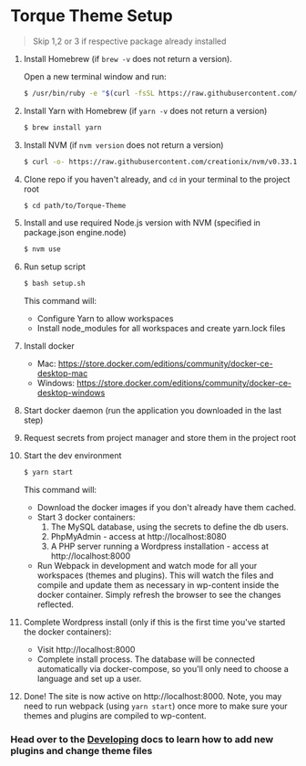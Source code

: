 # Torque Theme Setup

> Skip 1,2 or 3 if respective package already installed

1.  Install Homebrew (if `brew -v` does not return a version).

    Open a new terminal window and run:

    ```sh
    $ /usr/bin/ruby -e "$(curl -fsSL https://raw.githubusercontent.com/Homebrew/install/master/install)"
    ```

2.  Install Yarn with Homebrew (if `yarn -v` does not return a version)

    ```sh
    $ brew install yarn
    ```

3.  Install NVM (if `nvm version` does not return a version)

    ```sh
    $ curl -o- https://raw.githubusercontent.com/creationix/nvm/v0.33.11/install.sh | bash
    ```

4.  Clone repo if you haven't already, and `cd` in your terminal to the project root

    ```sh
    $ cd path/to/Torque-Theme
    ```

5.  Install and use required Node.js version with NVM (specified in package.json engine.node)

    ```sh
    $ nvm use
    ```

6.  Run setup script

    ```sh
    $ bash setup.sh
    ```

    This command will:

    - Configure Yarn to allow workspaces
    - Install node_modules for all workspaces and create yarn.lock files

7.  Install docker

    - Mac: https://store.docker.com/editions/community/docker-ce-desktop-mac
    - Windows: https://store.docker.com/editions/community/docker-ce-desktop-windows

8.  Start docker daemon (run the application you downloaded in the last step)

9.  Request secrets from project manager and store them in the project root

10. Start the dev environment

    ```sh
    $ yarn start
    ```

    This command will:

    - Download the docker images if you don't already have them cached.
    - Start 3 docker containers:
      1.  The MySQL database, using the secrets to define the db users.
      2.  PhpMyAdmin - access at http://localhost:8080
      3.  A PHP server running a Wordpress installation - access at http://localhost:8000
    - Run Webpack in development and watch mode for all your workspaces (themes and plugins). This will watch the files and compile and update them as necessary in wp-content inside the docker container. Simply refresh the browser to see the changes reflected.

11. Complete Wordpress install (only if this is the first time you've started the docker containers):

    - Visit http://localhost:8000
    - Complete install process. The database will be connected automatically via docker-compose, so you'll only need to choose a language and set up a user.

12. Done! The site is now active on http://localhost:8000. Note, you may need to run webpack (using `yarn start`) once more to make sure your themes and plugins are compiled to wp-content.

### Head over to the [Developing](./Developing) docs to learn how to add new plugins and change theme files
